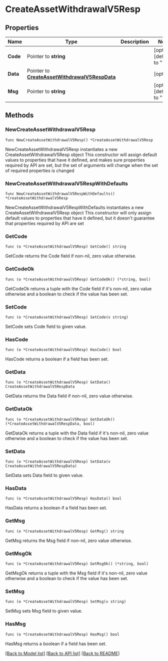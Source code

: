 # CreateAssetWithdrawalV5Resp

## Properties

Name | Type | Description | Notes
------------ | ------------- | ------------- | -------------
**Code** | Pointer to **string** |  | [optional] [default to ""]
**Data** | Pointer to [**CreateAssetWithdrawalV5RespData**](CreateAssetWithdrawalV5RespData.md) |  | [optional] 
**Msg** | Pointer to **string** |  | [optional] [default to ""]

## Methods

### NewCreateAssetWithdrawalV5Resp

`func NewCreateAssetWithdrawalV5Resp() *CreateAssetWithdrawalV5Resp`

NewCreateAssetWithdrawalV5Resp instantiates a new CreateAssetWithdrawalV5Resp object
This constructor will assign default values to properties that have it defined,
and makes sure properties required by API are set, but the set of arguments
will change when the set of required properties is changed

### NewCreateAssetWithdrawalV5RespWithDefaults

`func NewCreateAssetWithdrawalV5RespWithDefaults() *CreateAssetWithdrawalV5Resp`

NewCreateAssetWithdrawalV5RespWithDefaults instantiates a new CreateAssetWithdrawalV5Resp object
This constructor will only assign default values to properties that have it defined,
but it doesn't guarantee that properties required by API are set

### GetCode

`func (o *CreateAssetWithdrawalV5Resp) GetCode() string`

GetCode returns the Code field if non-nil, zero value otherwise.

### GetCodeOk

`func (o *CreateAssetWithdrawalV5Resp) GetCodeOk() (*string, bool)`

GetCodeOk returns a tuple with the Code field if it's non-nil, zero value otherwise
and a boolean to check if the value has been set.

### SetCode

`func (o *CreateAssetWithdrawalV5Resp) SetCode(v string)`

SetCode sets Code field to given value.

### HasCode

`func (o *CreateAssetWithdrawalV5Resp) HasCode() bool`

HasCode returns a boolean if a field has been set.

### GetData

`func (o *CreateAssetWithdrawalV5Resp) GetData() CreateAssetWithdrawalV5RespData`

GetData returns the Data field if non-nil, zero value otherwise.

### GetDataOk

`func (o *CreateAssetWithdrawalV5Resp) GetDataOk() (*CreateAssetWithdrawalV5RespData, bool)`

GetDataOk returns a tuple with the Data field if it's non-nil, zero value otherwise
and a boolean to check if the value has been set.

### SetData

`func (o *CreateAssetWithdrawalV5Resp) SetData(v CreateAssetWithdrawalV5RespData)`

SetData sets Data field to given value.

### HasData

`func (o *CreateAssetWithdrawalV5Resp) HasData() bool`

HasData returns a boolean if a field has been set.

### GetMsg

`func (o *CreateAssetWithdrawalV5Resp) GetMsg() string`

GetMsg returns the Msg field if non-nil, zero value otherwise.

### GetMsgOk

`func (o *CreateAssetWithdrawalV5Resp) GetMsgOk() (*string, bool)`

GetMsgOk returns a tuple with the Msg field if it's non-nil, zero value otherwise
and a boolean to check if the value has been set.

### SetMsg

`func (o *CreateAssetWithdrawalV5Resp) SetMsg(v string)`

SetMsg sets Msg field to given value.

### HasMsg

`func (o *CreateAssetWithdrawalV5Resp) HasMsg() bool`

HasMsg returns a boolean if a field has been set.


[[Back to Model list]](../README.md#documentation-for-models) [[Back to API list]](../README.md#documentation-for-api-endpoints) [[Back to README]](../README.md)


